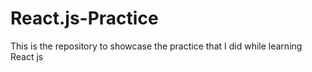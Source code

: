 # React.js-Practice
This is the repository to showcase the practice that I did while learning React js
